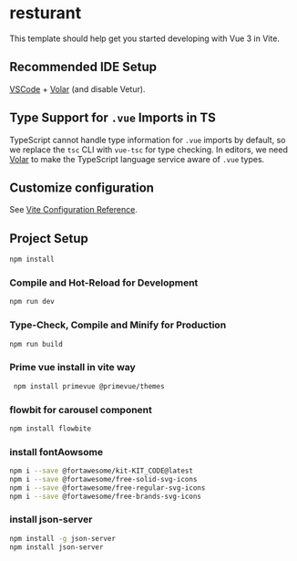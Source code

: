 # resturant

This template should help get you started developing with Vue 3 in Vite.

## Recommended IDE Setup

[VSCode](https://code.visualstudio.com/) + [Volar](https://marketplace.visualstudio.com/items?itemName=Vue.volar) (and disable Vetur).

## Type Support for `.vue` Imports in TS

TypeScript cannot handle type information for `.vue` imports by default, so we replace the `tsc` CLI with `vue-tsc` for type checking. In editors, we need [Volar](https://marketplace.visualstudio.com/items?itemName=Vue.volar) to make the TypeScript language service aware of `.vue` types.

## Customize configuration

See [Vite Configuration Reference](https://vite.dev/config/).

## Project Setup

```sh
npm install
```

### Compile and Hot-Reload for Development

```sh
npm run dev
```

### Type-Check, Compile and Minify for Production

```sh
npm run build
```
### Prime vue install in vite way 

```sh
 npm install primevue @primevue/themes
```

### flowbit for carousel component 
 ```sh
 npm install flowbite
```

### install fontAowsome
 ```sh
npm i --save @fortawesome/kit-KIT_CODE@latest
npm i --save @fortawesome/free-solid-svg-icons
npm i --save @fortawesome/free-regular-svg-icons
npm i --save @fortawesome/free-brands-svg-icons
 ```

### install json-server
 ```sh
npm install -g json-server
npm install json-server
 ```
 